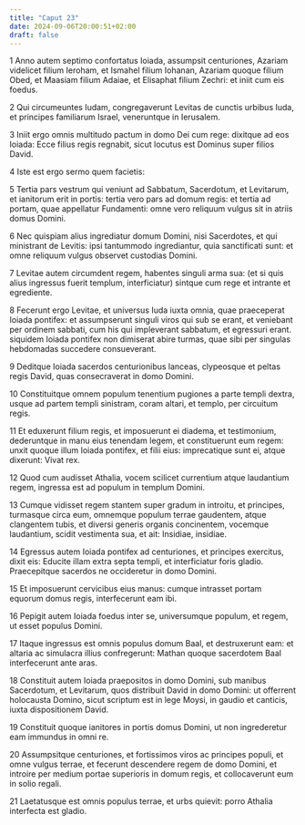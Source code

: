```yaml
---
title: "Caput 23"
date: 2024-09-06T20:00:51+02:00
draft: false
---
```



1 Anno autem septimo confortatus Ioiada, assumpsit centuriones, Azariam videlicet filium Ieroham, et Ismahel filium Iohanan, Azariam quoque filium Obed, et Maasiam filium Adaiae, et Elisaphat filium Zechri: et iniit cum eis foedus.

2 Qui circumeuntes Iudam, congregaverunt Levitas de cunctis urbibus Iuda, et principes familiarum Israel, veneruntque in Ierusalem.

3 Iniit ergo omnis multitudo pactum in domo Dei cum rege: dixitque ad eos Ioiada: Ecce filius regis regnabit, sicut locutus est Dominus super filios David.

4 Iste est ergo sermo quem facietis:

5 Tertia pars vestrum qui veniunt ad Sabbatum, Sacerdotum, et Levitarum, et ianitorum erit in portis: tertia vero pars ad domum regis: et tertia ad portam, quae appellatur Fundamenti: omne vero reliquum vulgus sit in atriis domus Domini.

6 Nec quispiam alius ingrediatur domum Domini, nisi Sacerdotes, et qui ministrant de Levitis: ipsi tantummodo ingrediantur, quia sanctificati sunt: et omne reliquum vulgus observet custodias Domini.

7 Levitae autem circumdent regem, habentes singuli arma sua: (et si quis alius ingressus fuerit templum, interficiatur) sintque cum rege et intrante et egrediente.

8 Fecerunt ergo Levitae, et universus Iuda iuxta omnia, quae praeceperat Ioiada pontifex: et assumpserunt singuli viros qui sub se erant, et veniebant per ordinem sabbati, cum his qui impleverant sabbatum, et egressuri erant. siquidem Ioiada pontifex non dimiserat abire turmas, quae sibi per singulas hebdomadas succedere consueverant.

9 Deditque Ioiada sacerdos centurionibus lanceas, clypeosque et peltas regis David, quas consecraverat in domo Domini.

10 Constituitque omnem populum tenentium pugiones a parte templi dextra, usque ad partem templi sinistram, coram altari, et templo, per circuitum regis.

11 Et eduxerunt filium regis, et imposuerunt ei diadema, et testimonium, dederuntque in manu eius tenendam legem, et constituerunt eum regem: unxit quoque illum Ioiada pontifex, et filii eius: imprecatique sunt ei, atque dixerunt: Vivat rex.

12 Quod cum audisset Athalia, vocem scilicet currentium atque laudantium regem, ingressa est ad populum in templum Domini.

13 Cumque vidisset regem stantem super gradum in introitu, et principes, turmasque circa eum, omnemque populum terrae gaudentem, atque clangentem tubis, et diversi generis organis concinentem, vocemque laudantium, scidit vestimenta sua, et ait: Insidiae, insidiae.

14 Egressus autem Ioiada pontifex ad centuriones, et principes exercitus, dixit eis: Educite illam extra septa templi, et interficiatur foris gladio. Praecepitque sacerdos ne occideretur in domo Domini.

15 Et imposuerunt cervicibus eius manus: cumque intrasset portam equorum domus regis, interfecerunt eam ibi.

16 Pepigit autem Ioiada foedus inter se, universumque populum, et regem, ut esset populus Domini.

17 Itaque ingressus est omnis populus domum Baal, et destruxerunt eam: et altaria ac simulacra illius confregerunt: Mathan quoque sacerdotem Baal interfecerunt ante aras.

18 Constituit autem Ioiada praepositos in domo Domini, sub manibus Sacerdotum, et Levitarum, quos distribuit David in domo Domini: ut offerrent holocausta Domino, sicut scriptum est in lege Moysi, in gaudio et canticis, iuxta dispositionem David.

19 Constituit quoque ianitores in portis domus Domini, ut non ingrederetur eam immundus in omni re.

20 Assumpsitque centuriones, et fortissimos viros ac principes populi, et omne vulgus terrae, et fecerunt descendere regem de domo Domini, et introire per medium portae superioris in domum regis, et collocaverunt eum in solio regali.

21 Laetatusque est omnis populus terrae, et urbs quievit: porro Athalia interfecta est gladio.

